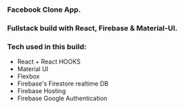 ### Facebook Clone App.
### Fullstack build with React, Firebase & Material-UI.

### Tech used in this build:
* React + React HOOKS
* Material UI
* Flexbox
* Firebase's Firestore realtime DB
* Firebase Hosting
* Firebase Google Authentication
